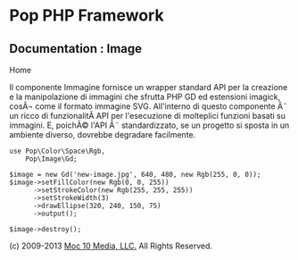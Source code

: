 Pop PHP Framework
=================

Documentation : Image
---------------------

Home

Il componente Immagine fornisce un wrapper standard API per la creazione
e la manipolazione di immagini che sfrutta PHP GD ed estensioni imagick,
cosÃ¬ come il formato immagine SVG. All'interno di questo componente Ã¨
un ricco di funzionalitÃ API per l'esecuzione di molteplici funzioni
basati su immagini. E, poichÃ© l'API Ã¨ standardizzato, se un progetto
si sposta in un ambiente diverso, dovrebbe degradare facilmente.

    use Pop\Color\Space\Rgb,
        Pop\Image\Gd;

    $image = new Gd('new-image.jpg', 640, 480, new Rgb(255, 0, 0));
    $image->setFillColor(new Rgb(0, 0, 255))
          ->setStrokeColor(new Rgb(255, 255, 255))
          ->setStrokeWidth(3)
          ->drawEllipse(320, 240, 150, 75)
          ->output();

    $image->destroy();

\(c) 2009-2013 [Moc 10 Media, LLC.](http://www.moc10media.com) All
Rights Reserved.
